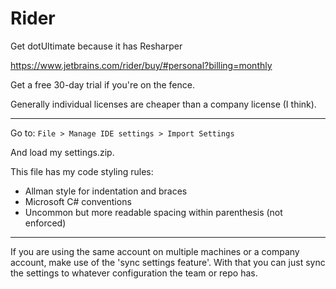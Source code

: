# Rider

Get dotUltimate because it has Resharper

https://www.jetbrains.com/rider/buy/#personal?billing=monthly

Get a free 30-day trial if you're on the fence.

Generally individual licenses are cheaper than a company license (I think).

---

Go to:
`File > Manage IDE settings > Import Settings`

And load my settings.zip.

This file has my code styling rules:
 - Allman style for indentation and braces
 - Microsoft C# conventions
 - Uncommon but more readable spacing within parenthesis (not enforced)

---

If you are using the same account on multiple machines or a company account, make use of the 'sync settings feature'.
With that you can just sync the settings to whatever configuration the team or repo has.
